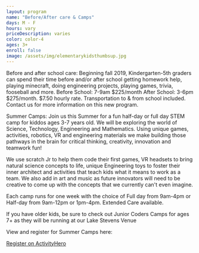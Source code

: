 ```yaml
---
layout: program
name: "Before/After care & Camps"
days: M - F
hours: vary
priceDescription: varies
color: color-4
ages: 3+
enroll: false
image: /assets/img/elementarykidsthumbsup.jpg
---
```


Before and after school care: Beginning fall 2019, Kindergarten-5th graders can spend their time before and/or after school getting homework help, playing minecraft, doing engineering projects, playing games, trivia, fooseball and more. 
Before School: 7-9am $225/month After School: 3-6pm $275/month. $7.50 hourly rate. Transportation to & from school included. 
Contact us for more information on this new program. 

Summer Camps: Join us this Summer for a fun half-day or full day STEM camp for kiddos ages 3-7 years old. We will be exploring the world of Science, Technology, Engineering and Mathematics. Using unique games, activities, robotics, VR and engineering materials we make building those pathways in the brain for critical thinking, creativity, innovation and teamwork fun! 

We use scratch Jr to help them code their first games, VR headsets to bring natural science concepts to life, unique Engineering toys to foster their inner architect and activities that teach kids what it means to work as a team. We also add in art and music as future innovators will need to be creative to come up with the concepts that we currently can't even imagine. 

Each camp runs for one week with the choice of Full day from 9am-4pm or Half-day from 9am-12pm or 1pm-4pm. Extended Care available.

If you have older kids, be sure to check out Junior Coders Camps for ages 7+ as they will be running at our Lake Stevens Venue 

View and register for Summer Camps here:

<a class="ah-widget" href="https://www.activityhero.com/biz/94419-mighty-kids-bothell-wa?aht_cam=schedule-widget&aht_src=62927" data-id="2956">Register on ActivityHero</a> <script src="//www.activityhero.com/widget.js?v=1555527932"></script> 
